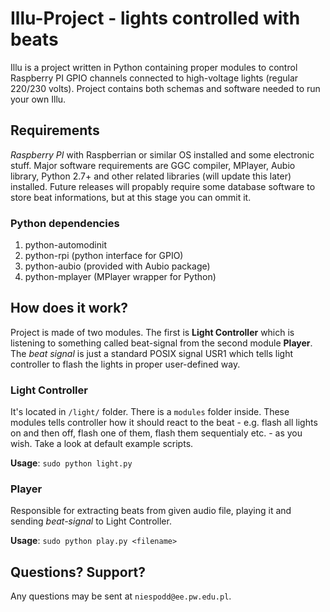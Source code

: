 # Illu-Project - lights controlled with beats
Illu is a project written in Python containing proper modules to control Raspberry PI GPIO channels connected to high-voltage lights (regular 220/230 volts).
  Project contains both schemas and software needed to run your own Illu.

## Requirements
_Raspberry PI_ with Raspberrian or similar OS installed and some electronic stuff. Major software requirements are GGC compiler, MPlayer, Aubio library, Python 2.7+ and other related libraries (will update this later) installed.
  Future releases will propably require some database software to store beat informations, but at this stage you can ommit it.

### Python dependencies
1. python-automodinit
2. python-rpi (python interface for GPIO)
3. python-aubio (provided with Aubio package)
4. python-mplayer (MPlayer wrapper for Python)

## How does it work?
Project is made of two modules. The first is __Light Controller__ which is listening to something called beat-signal from the second module __Player__. The _beat signal_ is just a standard POSIX signal USR1 which tells light controller to flash the lights in proper user-defined way.

### Light Controller
It's located in ```/light/``` folder. There is a ```modules``` folder inside. These modules tells controller how it should react to the beat - e.g. flash all lights on and then off, flash one of them, flash them sequentialy etc. - as you wish. Take a look at default example scripts.

__Usage__: ``` sudo python light.py ```

### Player
Responsible for extracting beats from given audio file, playing it and sending _beat-signal_ to Light Controller.

__Usage__: ``` sudo python play.py <filename> ```

## Questions? Support?
Any questions may be sent at ```niespodd@ee.pw.edu.pl```.
